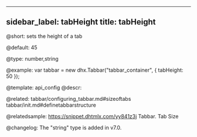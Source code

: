
---
sidebar_label: tabHeight
title: tabHeight
---          

@short: 
sets the height of a tab


@default:
45


@type: number,string

@example: 
var tabbar = new dhx.Tabbar("tabbar_container", {
    tabHeight: 50
});


@template:	api_config
@descr: 

@related: tabbar/configuring_tabbar.md#sizeoftabs
tabbar/init.md#definetabbarstructure

@relatedsample: https://snippet.dhtmlx.com/yy841z3j	Tabbar. Tab Size

@changelog:
The "string" type is added in v7.0.